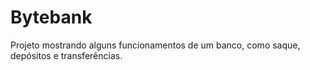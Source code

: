 # Bytebank

Projeto mostrando alguns funcionamentos de um banco, como saque, depósitos e transferências.
